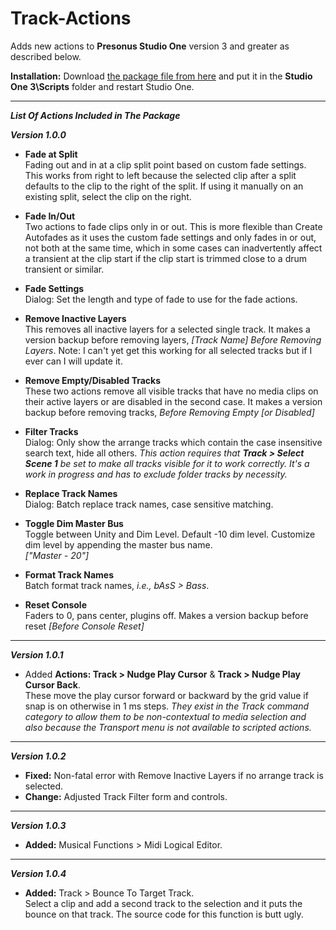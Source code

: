 # Track-Actions
Adds new actions to **Presonus Studio One** version 3 and greater as described below.  <br>

**Installation:** Download  [the package file from here](https://github.com/ExpressMix/Track-Actions/raw/master/trackactions.package) and put it in the **Studio One 3\Scripts** folder and restart Studio One. <br>

---

***List Of Actions Included in The Package***<br>

***Version 1.0.0*** <br>

+ **Fade at Split** <br>
  Fading out and in at a clip split point based on custom fade settings. This works from right to left because the selected clip after a split defaults to the clip to the right of the split. If using it manually on an existing split, select the clip on the right.

+  **Fade In/Out** <br>
  Two actions to fade clips only in or out. This is more flexible than Create Autofades as it uses the custom fade settings and only fades in or out, not both at the same time, which in some cases can inadvertently affect a transient at the clip start if the clip start is trimmed close to a drum transient or similar.

+  **Fade Settings** <br>
  Dialog: Set the length and type of fade to use for the fade actions.

+  **Remove Inactive Layers** <br>
  This removes all inactive layers for a selected single track. It makes a version backup before removing layers, *[Track Name] Before 
  Removing Layers*.  Note: I can't yet get this working for all selected tracks but if I ever can I will update it.

+  **Remove Empty/Disabled Tracks** <br>
  These two actions remove all visible tracks that have no media clips on their active layers or are disabled in the second case. It makes a version backup before removing tracks, *Before Removing Empty [or Disabled]*

+  **Filter Tracks** <br>
  Dialog: Only show the arrange tracks which contain the case insensitive search text, hide all others. *This action requires that **Track > Select Scene 1** be set to make all tracks visible for it to work correctly. It's a work in progress and has to exclude folder tracks by necessity.*

+  **Replace Track Names** <br>
    Dialog: Batch replace track names, case sensitive matching.

+  **Toggle Dim Master Bus** <br>
  Toggle between Unity and Dim Level. Default -10 dim level. Customize dim level by appending the master bus name. <br>
  *["Master - 20"]*

+  **Format Track Names** <br>
  Batch format track names, *i.e., bAsS > Bass*.

+  **Reset Console** <br>
  Faders to 0, pans center, plugins off. Makes a version backup before reset *[Before Console Reset]*
  
  ---

***Version 1.0.1*** <br>

+   Added **Actions: Track > Nudge Play Cursor** & **Track > Nudge Play Cursor Back**.  <br>
  These move the play cursor forward or backward by the grid value if snap is on otherwise in 1 ms steps.  *They exist in the Track command category to allow them to be non-contextual to media selection and also because the Transport menu is not available to scripted actions.*

---

***Version 1.0.2***

+ **Fixed:** Non-fatal error with Remove Inactive Layers if no arrange track is selected.<br>
+ **Change:** Adjusted Track Filter form and controls.

---

***Version 1.0.3***

+ **Added:** Musical Functions > Midi Logical Editor.<br>

---

 ***Version 1.0.4***

+ **Added:** Track > Bounce To Target Track.<br>
   Select a clip and add a second track to the selection and it puts the bounce on that track.  The source code for this function is butt ugly.


